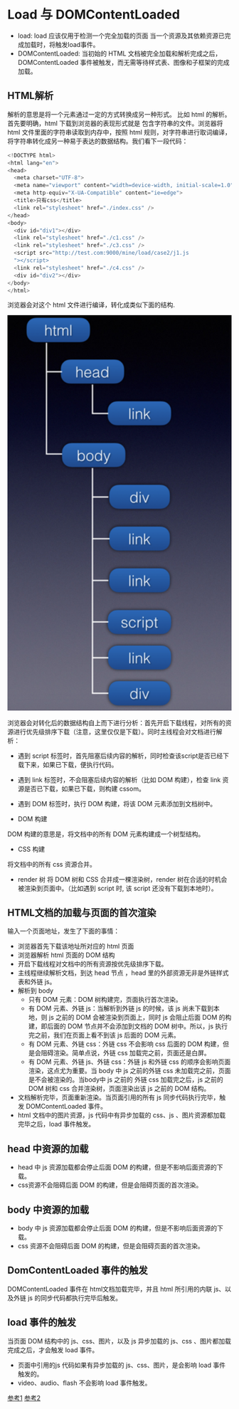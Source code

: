 # Load 与 DOMContentLoaded

- load: load 应该仅用于检测一个完全加载的页面 当一个资源及其依赖资源已完成加载时，将触发load事件。
- DOMContentLoaded: 当初始的 HTML 文档被完全加载和解析完成之后，DOMContentLoaded 事件被触发，而无需等待样式表、图像和子框架的完成加载。

## HTML解析

解析的意思是将一个元素通过一定的方式转换成另一种形式。 比如 html 的解析。首先要明确，html 下载到浏览器的表现形式就是 包含字符串的文件。浏览器将 html 文件里面的字符串读取到内存中，按照 html 规则，对字符串进行取词编译，将字符串转化成另一种易于表达的数据结构。我们看下一段代码：

```js
<!DOCTYPE html>
<html lang="en">
<head>
  <meta charset="UTF-8">
  <meta name="viewport" content="width=device-width, initial-scale=1.0">
  <meta http-equiv="X-UA-Compatible" content="ie=edge">
  <title>只有css</title>
  <link rel="stylesheet" href="./index.css" />
</head>
<body>
  <div id="div1"></div>
  <link rel="stylesheet" href="./c1.css" />
  <link rel="stylesheet" href="./c3.css" />
  <script src="http://test.com:9000/mine/load/case2/j1.js
  "></script>
  <link rel="stylesheet" href="./c4.css" />
  <div id="div2"></div>
</body>
</html>
```

浏览器会对这个 html 文件进行编译，转化成类似下面的结构.

![img](../images/mowrg2.png)

浏览器会对转化后的数据结构自上而下进行分析：首先开启下载线程，对所有的资源进行优先级排序下载（注意，这里仅仅是下载）。同时主线程会对文档进行解析：

- 遇到 script 标签时，首先阻塞后续内容的解析，同时检查该script是否已经下载下来，如果已下载，便执行代码。
- 遇到 link 标签时，不会阻塞后续内容的解析（比如 DOM 构建），检查 link 资源是否已下载，如果已下载，则构建 cssom。
- 遇到 DOM 标签时，执行 DOM 构建，将该 DOM 元素添加到文档树中。

- DOM 构建

DOM 构建的意思是，将文档中的所有 DOM 元素构建成一个树型结构。

- CSS 构建

将文档中的所有 css 资源合并。

- render 树
将 DOM 树和 CSS 合并成一棵渲染树，render 树在合适的时机会被渲染到页面中。（比如遇到 script 时, 该 script 还没有下载到本地时）。

## HTML文档的加载与页面的首次渲染

输入一个页面地址，发生了下面的事情：

- 浏览器首先下载该地址所对应的 html 页面
- 浏览器解析 html 页面的 DOM 结构
- 开启下载线程对文档中的所有资源按优先级排序下载。
- 主线程继续解析文档，到达 head 节点 ，head 里的外部资源无非是外链样式表和外链 js。
- 解析到 body
  - 只有 DOM 元素：DOM 树构建完，页面执行首次渲染。
  - 有 DOM 元素、外链 js：当解析到外链 js 的时候，该 js 尚未下载到本地，则 js 之前的 DOM 会被渲染到页面上，同时 js 会阻止后面 DOM 的构建，即后面的 DOM 节点并不会添加到文档的 DOM 树中。所以，js 执行完之前，我们在页面上看不到该 js 后面的 DOM 元素。
  - 有 DOM 元素、外链 css：外链 css 不会影响 css 后面的 DOM 构建，但是会阻碍渲染。简单点说，外链 css 加载完之前，页面还是白屏。
  - 有 DOM 元素、外链 js、外链 css：外链 js 和外链 css 的顺序会影响页面渲染，这点尤为重要。当 body 中 js 之前的外链 css 未加载完之前，页面是不会被渲染的。当body中 js 之前的 外链 css 加载完之后，js 之前的 DOM 树和 css 合并渲染树，页面渲染出该 js 之前的 DOM 结构。
- 文档解析完毕，页面重新渲染。当页面引用的所有 js 同步代码执行完毕，触发 DOMContentLoaded 事件。
- html 文档中的图片资源，js 代码中有异步加载的 css、js 、图片资源都加载完毕之后，load 事件触发。

## head 中资源的加载

- head 中 js 资源加载都会停止后面 DOM 的构建，但是不影响后面资源的下载。
- css资源不会阻碍后面 DOM 的构建，但是会阻碍页面的首次渲染。

## body 中资源的加载

- body 中 js 资源加载都会停止后面 DOM 的构建，但是不影响后面资源的下载。
- css 资源不会阻碍后面 DOM 的构建，但是会阻碍页面的首次渲染。

## DomContentLoaded 事件的触发

DOMContentLoaded 事件在 html文档加载完毕，并且 html 所引用的内联 js、以及外链 js 的同步代码都执行完毕后触发。

## load 事件的触发

当页面 DOM 结构中的 js、css、图片，以及 js 异步加载的 js、css 、图片都加载完成之后，才会触发 load 事件。

- 页面中引用的js 代码如果有异步加载的 js、css、图片，是会影响 load 事件触发的。
- video、audio、flash 不会影响 load 事件触发。

[参考1](https://juejin.cn/post/6844903623583891469)
[参考2](https://juejin.cn/post/6844903504025223176)

